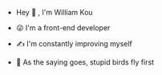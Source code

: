 <!-- <img align="right" src="https://github-readme-stats.vercel.app/api?username=kmq116&show_icons=true&icon_color=805AD5&text_color=718096&bg_color=ffffff&hide_title=true" /> -->

- Hey 👋 , I'm William Kou

- 😜 I'm a front-end developer 
- ✍️ I'm constantly improving myself
- 🧡 As the saying goes, stupid birds fly first

